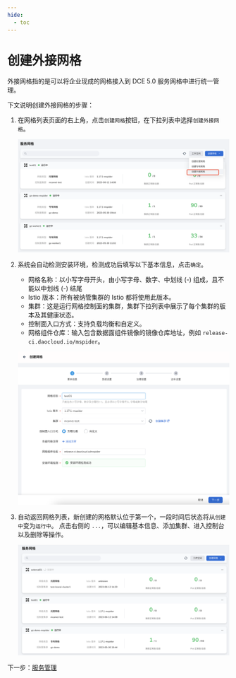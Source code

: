 ```yaml
---
hide:
  - toc
---
```


# 创建外接网格

外接网格指的是可以将企业现成的网格接入到 DCE 5.0 服务网格中进行统一管理。

下文说明创建外接网格的步骤：

1. 在网格列表页面的右上角，点击`创建网格`按钮，在下拉列表中选择`创建外接网格`。

    ![创建外接网格](../../images/external01.png)

1. 系统会自动检测安装环境，检测成功后填写以下基本信息，点击`确定`。

    - 网格名称：以小写字母开头，由小写字母、数字、中划线 (-) 组成，且不能以中划线 (-) 结尾
    - Istio 版本：所有被纳管集群的 Istio 都将使用此版本。
    - 集群：这是运行网格控制面的集群，集群下拉列表中展示了每个集群的版本及其健康状态。
    - 控制面入口方式：支持负载均衡和自定义。
    - 网格组件仓库：输入包含数据面组件镜像的镜像仓库地址，例如 `release-ci.daocloud.io/mspider`。
  
    ![基本信息](../../images/create-mesh02.png)

1. 自动返回网格列表，新创建的网格默认位于第一个，一段时间后状态将从`创建中`变为`运行中`。
   点击右侧的 `...`，可以编辑基本信息、添加集群、进入控制台以及删除等操作。

    ![网格列表](../../images/external02.png)

下一步：[服务管理](../service-list/README.md)
